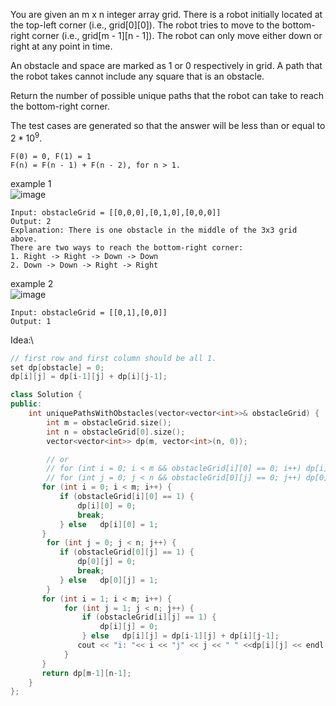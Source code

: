 You are given an m x n integer array grid. There is a robot initially located at the top-left corner (i.e., grid[0][0]). The robot tries to move to the bottom-right corner (i.e., grid[m - 1][n - 1]). The robot can only move either down or right at any point in time.

An obstacle and space are marked as 1 or 0 respectively in grid. A path that the robot takes cannot include any square that is an obstacle.

Return the number of possible unique paths that the robot can take to reach the bottom-right corner.

The test cases are generated so that the answer will be less than or equal to $2 * 10^9$.



```
F(0) = 0, F(1) = 1
F(n) = F(n - 1) + F(n - 2), for n > 1.
```

example 1\
![image](https://assets.leetcode.com/uploads/2020/11/04/robot1.jpg)

```
Input: obstacleGrid = [[0,0,0],[0,1,0],[0,0,0]]
Output: 2
Explanation: There is one obstacle in the middle of the 3x3 grid above.
There are two ways to reach the bottom-right corner:
1. Right -> Right -> Down -> Down
2. Down -> Down -> Right -> Right
```

example 2\
![image](https://assets.leetcode.com/uploads/2020/11/04/robot2.jpg)
```
Input: obstacleGrid = [[0,1],[0,0]]
Output: 1
```

Idea:\
```cpp
// first row and first column should be all 1.
set dp[obstacle] = 0;
dp[i][j] = dp[i-1][j] + dp[i][j-1];
```
```cpp
class Solution {
public:
    int uniquePathsWithObstacles(vector<vector<int>>& obstacleGrid) {
        int m = obstacleGrid.size();
        int n = obstacleGrid[0].size();
        vector<vector<int>> dp(m, vector<int>(n, 0));

        // or
        // for (int i = 0; i < m && obstacleGrid[i][0] == 0; i++) dp[i][0] = 1;
        // for (int j = 0; j < n && obstacleGrid[0][j] == 0; j++) dp[0][j] = 1;
       for (int i = 0; i < m; i++) {
           if (obstacleGrid[i][0] == 1) {
               dp[i][0] = 0;
               break;
           } else   dp[i][0] = 1;
       }    
        for (int j = 0; j < n; j++) {
           if (obstacleGrid[0][j] == 1) {
               dp[0][j] = 0;
               break;
           } else   dp[0][j] = 1;
        }
       for (int i = 1; i < m; i++) {
            for (int j = 1; j < n; j++) {
                if (obstacleGrid[i][j] == 1) {
                    dp[i][j] = 0;
                } else   dp[i][j] = dp[i-1][j] + dp[i][j-1];
               cout << "i: "<< i << "j" << j << " " <<dp[i][j] << endl;
            }
       }
       return dp[m-1][n-1];        
    }
};
```












